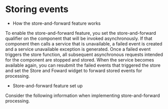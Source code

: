 # Storing events

- How the store-and-forward feature works

To enable the store-and-forward feature, you set the store-and-forward qualifier on the component that will be invoked asynchronously. If that component then calls a service that is unavailable, a failed event is created and a service unavailable exception is generated. Once a failed event triggers the store function, all subsequent asynchronous requests intended for the component are stopped and stored. When the service becomes available again, you can resubmit the failed events that triggered the store and set the Store and Foward widget to forward stored events for processing.
- Store-and-forward feature set up

Consider the following information when implementing store-and-forward processing.